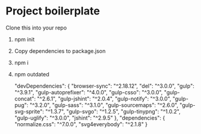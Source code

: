# Project boilerplate
Clone this into your repo

1. npm init
2. Copy dependencies to package.json
3. npm i
4. npm outdated

    "devDependencies": {
        "browser-sync": "^2.18.12",
        "del": "^3.0.0",
        "gulp": "^3.9.1",
        "gulp-autoprefixer": "^4.0.0",
        "gulp-csso": "^3.0.0",
        "gulp-concat": "^2.6.1",
        "gulp-jshint": "^2.0.4",
        "gulp-notify": "^3.0.0",
        "gulp-pug": "^3.2.0",
        "gulp-sass": "^3.1.0",
        "gulp-sourcemaps": "^2.6.0",
        "gulp-svg-sprite": "^1.3.7",
        "gulp-svgo": "^1.2.5",
        "gulp-tinypng": "^1.0.2",
        "gulp-uglify": "^3.0.0",
        "jshint": "^2.9.5"
    },
    "dependencies": {
        "normalize.css": "^7.0.0",
        "svg4everybody": "^2.1.8"
    }
